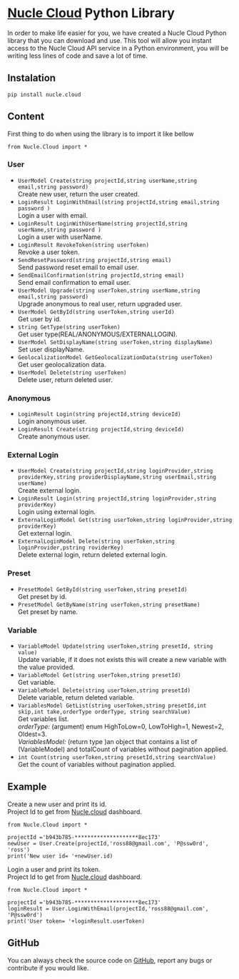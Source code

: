 # [Nucle Cloud](https://nucle.cloud) Python Library

In order to make life easier for you, we have created a Nucle Cloud Python library that you can download and use.
This tool will allow you instant access to the Nucle Cloud API service in a Python environment, you will be writing less lines of code and save a lot of time.

 
## Instalation 

`pip install nucle.cloud`


## Content
First thing to do when using the library is to import it like bellow

`from Nucle.Cloud import *`

### User
- `UserModel Create(string projectId,string userName,string email,string password)`  
Create new user, return the user created.  
-  `LoginResult LoginWithEmail(string projectId,string email,string password )`  
Login a user with email.  
-  `LoginResult LoginWithUserName(string projectId,string userName,string password )`  
Login a user with userName.  
- `LoginResult RevokeToken(string userToken)`  
 Revoke a user token.  
- `SendResetPassword(string projectId,string email)`    
Send password reset email to email user.  
- `SendEmailConfirmation(string projectId,string email)`  
Send email confirmation to email user.  
- `UserModel Upgrade(string userToken,string userName,string email,string password)`  
Upgrade anonymous to real user, return upgraded user.  
- `UserModel GetById(string userToken,string userId)`  
Get user by id.  
- `string GetType(string userToken)`  
Get user type(REAL/ANONYMOUS/EXTERNALLOGIN).  
- `UserModel SetDisplayName(string userToken,string displayName)`  
Set user displayName.  
- `GeolocalizationModel GetGeolocalizationData(string userToken)`  
Get user geolocalization data.  
 - `UserModel Delete(string userToken)`  
Delete user, return deleted user.  
 

### Anonymous 

    

 - `LoginResult Login(string projectId,string deviceId)`  
Login anonymous user.  
 - `LoginResult Create(string projectId,string deviceId)`  
Create anonymous user.  
### External Login

   
- `UserModel Create(string projectId,string loginProvider,string providerKey,string providerDisplayName,string userEmail,string userName)`  
Create external login.   
- `LoginResult Login(string projectId,string loginProvider,string providerKey)`  
Login using external login.  
- `ExternalLoginModel Get(string userToken,string loginProvider,string providerKey)`  
Get external login.  
- `ExternalLoginModel Delete(string userToken,string loginProvider,pstring roviderKey)`  
Delete external login, return deleted external login.  

### Preset
 - `PresetModel GetById(string userToken,string presetId)`  
Get preset by id.  
 - `PresetModel GetByName(string userToken,string presetName)`  
Get preset by name.  

### Variable

- `VariableModel Update(string userToken,string presetId, string value)`  
 Update variable, if it does not exists this will create a new variable with the value provided.  
- `VariableModel Get(string userToken,string presetId)`  
 Get variable.   
- `VariableModel Delete(string userToken,string presetId)`  
Delete variable, return deleted variable.  
- `VariablesModel GetList(string userToken,string presetId,int skip,int take,orderType orderType, string searchValue)`  
 Get variables list.  
 *orderType:* (argument) enum  HighToLow=0, LowToHigh=1, Newest=2, Oldest=3.   
 *VariablesModel:* (return type )an object that contains a list of (VariableModel) and totalCount of variables without pagination applied. 
- `int Count(string userToken,string presetId,string searchValue)`  
Get the count of variables without pagination applied.  

## Example

Create a new user and print its id.   
Project Id to get from [Nucle.cloud](https://nucle.cloud) dashboard.   
```
from Nucle.Cloud import *

projectId ='b943b785-********************8ec173'
newUser = User.Create(projectId,'ross88@gmail.com', 'P@ssw0rd', 'ross')
print('New user id= '+newUser.id)
```

Login a user and print its token.  
Project Id to get from [Nucle.cloud](https://nucle.cloud) dashboard.   
```
from Nucle.Cloud import *

projectId ='b943b785-********************8ec173'
loginResult = User.LoginWithEmail(projectId,'ross88@gmail.com', 'P@ssw0rd')
print('User token= '+loginResult.userToken)
```

## GitHub 

You can always check the source code on [GitHub](https://github.com/nuclecloud/python), report any bugs or contribute if you would like.

